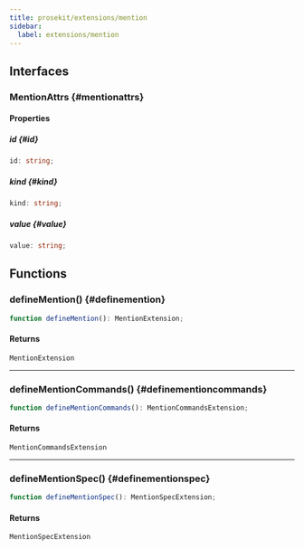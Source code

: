 ```yaml
---
title: prosekit/extensions/mention
sidebar:
  label: extensions/mention
---
```


<!-- DEBUG memberWithGroups 1 -->

<!-- DEBUG memberWithGroups 4 -->

<!-- DEBUG memberWithGroups 7 -->

<!-- DEBUG memberWithGroups 8 -->

<!-- DEBUG memberWithGroups 9 -->

## Interfaces

### MentionAttrs {#mentionattrs}

<!-- DEBUG memberWithGroups 1 -->

<!-- DEBUG memberWithGroups 4 -->

<!-- DEBUG memberWithGroups 7 -->

<!-- DEBUG memberWithGroups 8 -->

<!-- DEBUG memberWithGroups 9 -->

#### Properties

##### id {#id}

```ts
id: string;
```

##### kind {#kind}

```ts
kind: string;
```

##### value {#value}

```ts
value: string;
```

<!-- DEBUG memberWithGroups 10 -->

## Functions

### defineMention() {#definemention}

```ts
function defineMention(): MentionExtension;
```

#### Returns

`MentionExtension`

***

### defineMentionCommands() {#definementioncommands}

```ts
function defineMentionCommands(): MentionCommandsExtension;
```

#### Returns

`MentionCommandsExtension`

***

### defineMentionSpec() {#definementionspec}

```ts
function defineMentionSpec(): MentionSpecExtension;
```

#### Returns

`MentionSpecExtension`

<!-- DEBUG memberWithGroups 10 -->
